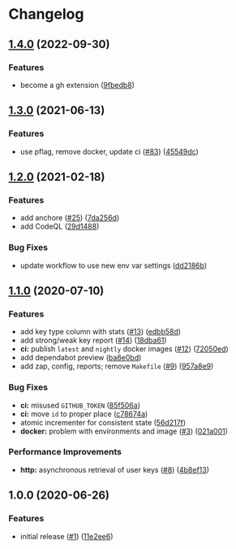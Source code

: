 # Changelog

## [1.4.0](https://github.com/jef/gh-audit-org-keys/compare/v1.3.0...v1.4.0) (2022-09-30)


### Features

* become a gh extension ([9fbedb8](https://github.com/jef/gh-audit-org-keys/commit/9fbedb848111dc3f96513aefcbf37e5117440898))

## [1.3.0](https://www.github.com/jef/audit-org-keys/compare/v1.2.0...v1.3.0) (2021-06-13)


### Features

* use pflag, remove docker, update ci ([#83](https://www.github.com/jef/audit-org-keys/issues/83)) ([45549dc](https://www.github.com/jef/audit-org-keys/commit/45549dc92bce846ab03e991e6f26ea00e17f4677))

## [1.2.0](https://www.github.com/jef/audit-org-keys/compare/v1.1.0...v1.2.0) (2021-02-18)


### Features

* add anchore ([#25](https://www.github.com/jef/audit-org-keys/issues/25)) ([7da256d](https://www.github.com/jef/audit-org-keys/commit/7da256d400a28afee2b1216eeff5440fe238ffd9))
* add CodeQL ([29d1488](https://www.github.com/jef/audit-org-keys/commit/29d1488839e624012b2db5f70ed8f4af4aa02a28))


### Bug Fixes

* update workflow to use new env var settings ([dd2186b](https://www.github.com/jef/audit-org-keys/commit/dd2186b6243302d9166d69ca4c2a40ea1b40d805))

## [1.1.0](https://www.github.com/jef/audit-org-keys/compare/v1.0.0...v1.1.0) (2020-07-10)


### Features

* add key type column with stats ([#13](https://www.github.com/jef/audit-org-keys/issues/13)) ([edbb58d](https://www.github.com/jef/audit-org-keys/commit/edbb58d70ae0e921d25a4c44320e1b560a861feb))
* add strong/weak key report ([#14](https://www.github.com/jef/audit-org-keys/issues/14)) ([18dba61](https://www.github.com/jef/audit-org-keys/commit/18dba61fe0a34b26fb169ea94b5864059a9de38d))
* **ci:** publish `latest` and `nightly` docker images ([#12](https://www.github.com/jef/audit-org-keys/issues/12)) ([72050ed](https://www.github.com/jef/audit-org-keys/commit/72050ed825bef2c97b941b6b2e6b05b09dfea62a))
* add dependabot preview ([ba6e0bd](https://www.github.com/jef/audit-org-keys/commit/ba6e0bd4572247090e624ddf2c6a34604dd9ad6c))
* add zap, config, reports; remove `Makefile` ([#9](https://www.github.com/jef/audit-org-keys/issues/9)) ([957a8e9](https://www.github.com/jef/audit-org-keys/commit/957a8e9a4b98ab8d42eb72f455067ebd5063f773))


### Bug Fixes

* **ci:** misused `GITHUB_TOKEN` ([85f506a](https://www.github.com/jef/audit-org-keys/commit/85f506ab0e4399f73481dc1420819b75e447ec04))
* **ci:** move `id` to proper place ([c78674a](https://www.github.com/jef/audit-org-keys/commit/c78674ad224d6ed7e2fa595a7dc8e59da35d8db1))
* atomic incrementer for consistent state ([56d217f](https://www.github.com/jef/audit-org-keys/commit/56d217fbc4fc5b59478ad6851d73a8372ea4a3b2))
* **docker:** problem with environments and image ([#3](https://www.github.com/jef/audit-org-keys/issues/3)) ([021a001](https://www.github.com/jef/audit-org-keys/commit/021a001b726e0b4bca89623e28579492d45e3eac))


### Performance Improvements

* **http:** asynchronous retrieval of user keys ([#8](https://www.github.com/jef/audit-org-keys/issues/8)) ([4b8ef13](https://www.github.com/jef/audit-org-keys/commit/4b8ef136944d8e0c4ec294680a3b626404ef9642))

## 1.0.0 (2020-06-26)


### Features

* initial release ([#1](https://www.github.com/jef/audit-org-keys/issues/1)) ([11e2ee6](https://www.github.com/jef/audit-org-keys/commit/11e2ee6b95df27c3be3952a26b3baeb40d0af9b3))
